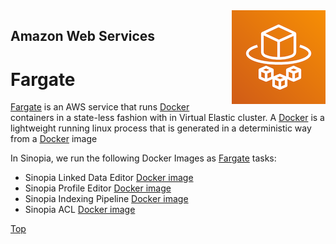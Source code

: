 <img src="../img/fargate.png" alt="Fargate Logo" style="float: right; margin-left: .5em">

## Amazon Web Services
# Fargate

[Fargate][FAR] is an AWS service that runs [Docker][DOCK] containers in a state-less
fashion with in Virtual Elastic cluster. A [Docker][DOCK] is a lightweight running
linux process that is generated in a deterministic way from a [Docker][DOCK]
image

In Sinopia, we run the following Docker Images as [Fargate][FAR] tasks:

- Sinopia Linked Data Editor [Docker image](https://hub.docker.com/r/ld4p/sinopia_editor)
- Sinopia Profile Editor [Docker image](https://hub.docker.com/r/ld4p/sinopia_profile_editor/)
- Sinopia Indexing Pipeline [Docker image](https://hub.docker.com/r/ld4p/sinopia_indexing_pipeline)
- Sinopia ACL [Docker image](https://hub.docker.com/r/ld4p/sinopia_acl)

[Top](#)

[DOCK]: https://docker.io
[EC2]: https://aws.amazon.com/ec2/
[ECS]: https://aws.amazon.com/ecs/
[FAR]: https://aws.amazon.com/fargate/
[TRELLIS]: https://www.trellisldp.org/
